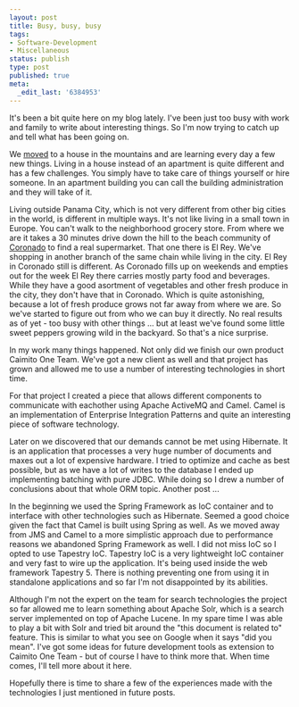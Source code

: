 ```yaml
---
layout: post
title: Busy, busy, busy
tags:
- Software-Development
- Miscellaneous
status: publish
type: post
published: true
meta:
  _edit_last: '6384953'
---
```

<p>It's been a bit quite here on my blog lately. I've been just too busy with work and family to write about interesting things. So I'm now trying to catch up and tell what has been going on.</p>

<p>We <a href="http://blog.stephan-schwab.com/2008/12/28/left-the-city-behind-and-went-4x4/">moved</a> to a house in the mountains and are learning every day a few new things. Living in a house instead of an apartment is quite different and has a few challenges. You simply have to take care of things yourself or hire someone. In an apartment building you can call the building administration and they will take of it.</p>

<p>Living outside Panama City, which is not very different from other big cities in the world, is different in multiple ways. It's not like living in a small town in Europe. You can't walk to the neighborhood grocery store. From where we are it takes a 30 minutes drive down the hill to the beach community of <a href="http://maps.google.com/maps/ms?msa=0&amp;msid=108172307514406683037.00000111bff470fe699e2">Coronado</a> to find a real supermarket. That one there is El Rey. We've shopping in another branch of the same chain while living in the city. El Rey in Coronado still is different. As Coronado fills up on weekends and empties out for the week El Rey there carries mostly party food and beverages. While they have a good asortment of vegetables and other fresh produce in the city, they don't have that in Coronado. Which is quite astonishing, because a lot of fresh produce grows not far away from where we are. So we've started to figure out from who we can buy it directly. No real results as of yet - too busy with other things ... but at least we've found some little sweet peppers growing wild in the backyard. So that's a nice surprise.</p>

<p>In my work many things happened. Not only did we finish our own product Caimito One Team. We've got a new client as well and that project has grown and allowed me to use a number of interesting technologies in short time.</p>

<p>For that project I created a piece that allows different components to communicate with eachother using Apache ActiveMQ and Camel. Camel is an implementation of Enterprise Integration Patterns and quite an interesting piece of software technology.</p>

<p>Later on we discovered that our demands cannot be met using Hibernate. It is an application that processes a very huge number of documents and maxes out a lot of expensive hardware. I tried to optimize and cache as best possible, but as we have a lot of writes to the database I ended up implementing batching with pure JDBC. While doing so I drew a number of conclusions about that whole ORM topic. Another post ...</p>

<p>In the beginning we used the Spring Framework as IoC container and to interface with other technologies such as Hibernate. Seemed a good choice given the fact that Camel is built using Spring as well. As we moved away from JMS and Camel to a more simplistic approach due to performance reasons we abandoned Spring Framework as well. I did not miss IoC so I opted to use Tapestry IoC. Tapestry IoC is a very lightweight IoC container and very fast to wire up the application. It's being used inside the web framework Tapestry 5. There is nothing preventing one from using it in standalone applications and so far I'm not disappointed by its abilities.</p>

<p>Although I'm not the expert on the team for search technologies the project so far allowed me to learn something about Apache Solr, which is a search server implemented on top of Apache Lucene. In my spare time I was able to play a bit with Solr and tried bit around the "this document is related to" feature. This is similar to what you see on Google when it says "did you mean". I've got some ideas for future development tools as extension to Caimito One Team - but of course I have to think more that. When time comes, I'll tell more about it here.</p>

<p>Hopefully there is time to share a few of the experiences made with the technologies I just mentioned in future posts.</p>

